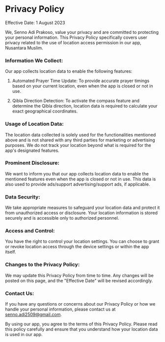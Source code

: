 <h1>Privacy Policy</h1>

Effective Date: 1 August 2023

We, Senno Adi Prakoso, value your privacy and are committed to protecting your personal information. This Privacy Policy specifically covers user privacy related to the use of location access permission in our app, Nusantara Muslim.

<h3>Information We Collect:</h3>

Our app collects location data to enable the following features:

1. Automated Prayer Time Update: To provide accurate prayer timings based on your current location, even when the app is closed or not in use.

2. Qibla Direction Detection: To activate the compass feature and determine the Qibla direction, location data is required to calculate your exact geographical coordinates.

<h3>Usage of Location Data:</h3>

The location data collected is solely used for the functionalities mentioned above and is not shared with any third parties for marketing or advertising purposes. We do not track your location beyond what is required for the app's designated features.

<h3>Prominent Disclosure:</h3>

We want to inform you that our app collects location data to enable the mentioned features even when the app is closed or not in use. This data is also used to provide ads/support advertising/support ads, if applicable.

<h3>Data Security:</h3>

We take appropriate measures to safeguard your location data and protect it from unauthorized access or disclosure. Your location information is stored securely and is accessible only to authorized personnel.

<h3>Access and Control:</h3>

You have the right to control your location settings. You can choose to grant or revoke location access through the device settings or within the app itself.

<h3>Changes to the Privacy Policy:</h3>

We may update this Privacy Policy from time to time. Any changes will be posted on this page, and the "Effective Date" will be revised accordingly.

<h3>Contact Us:</h3>

If you have any questions or concerns about our Privacy Policy or how we handle your personal information, please contact us at senno.adi2509@gmail.com.

By using our app, you agree to the terms of this Privacy Policy. Please read this policy carefully and ensure that you understand how your location data is used in our app.
